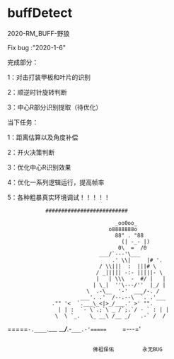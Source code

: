 # buffDetect 

2020-RM_BUFF-野狼

Fix bug :"2020-1-6"

完成部分：

1：对击打装甲板和叶片的识别

2：顺逆时针旋转判断

3：中心R部分识别提取（待优化）


当下任务：

1：距离估算以及角度补偿

2：开火决策判断

3：优化中心R识别效果

4：优化一系列逻辑运行，提高帧率

5：各种粗暴真实环境调试！！！！！


                ##########################
                                                                           
                                      _oo0oo_                    
                                    o8888888o                  
                                      88" . "88                   
                                        (| -_- |)                     
                                       0\  =  /0                    
                                 ___/`---'\___              
                                     .' \\|     |# '.                  
                                 / \\|||  :  |||# \                 
                                / _||||| -:- |||||- \              
                                |   | \\\  -  #/ |   |              
                               | \_|  ''\---/''  |_/ |             
                             \  .-\__  '-'  ___/-. /             
                           ___'. .'  /--.--\  `. .'___           
                  ."" '<  `.___\_<|>_/___.' >' "".         
                    | | :  `- \`.;`\ _ /`;.`/ - ` : | |       
                   \  \ `_.   \_ __\ /__ _/   .-` /  /      
   =====`-.____`.___ \_____/___.-`___.-'=====    
                                        `=---='                     
~~~~~~~~~~~~~~~~~~~~~~~~~~~~~~~~~~~~~~~~~~~   
                                                                   
                           佛祖保佑         永无BUG            


